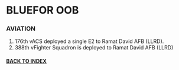 
# BLUEFOR OOB

### AVIATION
1. 176th vACS deployed a single E2 to Ramat David AFB (LLRD).
2. 388th vFighter Squadron is deployed to Ramat David AFB (LLRD)



#### [BACK TO INDEX](https://daviddcs.github.io/RAM_OPS/) 